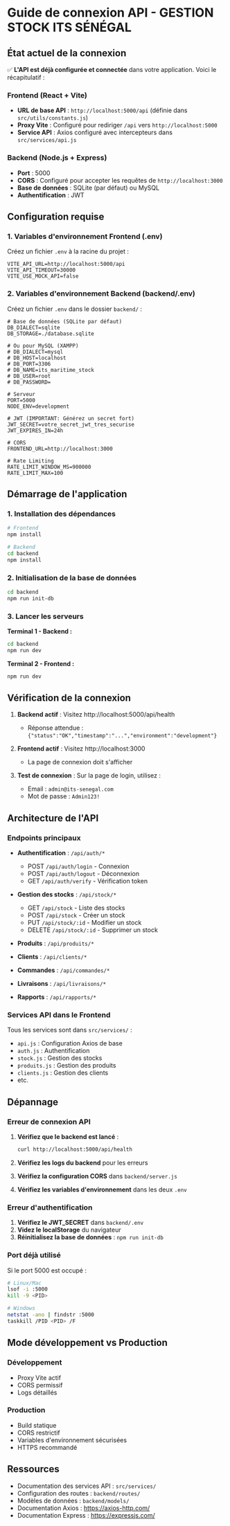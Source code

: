 # Guide de connexion API - GESTION STOCK ITS SÉNÉGAL

## État actuel de la connexion

✅ **L'API est déjà configurée et connectée** dans votre application. Voici le récapitulatif :

### Frontend (React + Vite)
- **URL de base API** : `http://localhost:5000/api` (définie dans `src/utils/constants.js`)
- **Proxy Vite** : Configuré pour rediriger `/api` vers `http://localhost:5000`
- **Service API** : Axios configuré avec intercepteurs dans `src/services/api.js`

### Backend (Node.js + Express)
- **Port** : 5000
- **CORS** : Configuré pour accepter les requêtes de `http://localhost:3000`
- **Base de données** : SQLite (par défaut) ou MySQL
- **Authentification** : JWT

## Configuration requise

### 1. Variables d'environnement Frontend (.env)

Créez un fichier `.env` à la racine du projet :

```env
VITE_API_URL=http://localhost:5000/api
VITE_API_TIMEOUT=30000
VITE_USE_MOCK_API=false
```

### 2. Variables d'environnement Backend (backend/.env)

Créez un fichier `.env` dans le dossier `backend/` :

```env
# Base de données (SQLite par défaut)
DB_DIALECT=sqlite
DB_STORAGE=./database.sqlite

# Ou pour MySQL (XAMPP)
# DB_DIALECT=mysql
# DB_HOST=localhost
# DB_PORT=3306
# DB_NAME=its_maritime_stock
# DB_USER=root
# DB_PASSWORD=

# Serveur
PORT=5000
NODE_ENV=development

# JWT (IMPORTANT: Générez un secret fort)
JWT_SECRET=votre_secret_jwt_tres_securise
JWT_EXPIRES_IN=24h

# CORS
FRONTEND_URL=http://localhost:3000

# Rate Limiting
RATE_LIMIT_WINDOW_MS=900000
RATE_LIMIT_MAX=100
```

## Démarrage de l'application

### 1. Installation des dépendances

```bash
# Frontend
npm install

# Backend
cd backend
npm install
```

### 2. Initialisation de la base de données

```bash
cd backend
npm run init-db
```

### 3. Lancer les serveurs

**Terminal 1 - Backend :**
```bash
cd backend
npm run dev
```

**Terminal 2 - Frontend :**
```bash
npm run dev
```

## Vérification de la connexion

1. **Backend actif** : Visitez http://localhost:5000/api/health
   - Réponse attendue : `{"status":"OK","timestamp":"...","environment":"development"}`

2. **Frontend actif** : Visitez http://localhost:3000
   - La page de connexion doit s'afficher

3. **Test de connexion** : Sur la page de login, utilisez :
   - Email : `admin@its-senegal.com`
   - Mot de passe : `Admin123!`

## Architecture de l'API

### Endpoints principaux

- **Authentification** : `/api/auth/*`
  - POST `/api/auth/login` - Connexion
  - POST `/api/auth/logout` - Déconnexion
  - GET `/api/auth/verify` - Vérification token

- **Gestion des stocks** : `/api/stock/*`
  - GET `/api/stock` - Liste des stocks
  - POST `/api/stock` - Créer un stock
  - PUT `/api/stock/:id` - Modifier un stock
  - DELETE `/api/stock/:id` - Supprimer un stock

- **Produits** : `/api/produits/*`
- **Clients** : `/api/clients/*`
- **Commandes** : `/api/commandes/*`
- **Livraisons** : `/api/livraisons/*`
- **Rapports** : `/api/rapports/*`

### Services API dans le Frontend

Tous les services sont dans `src/services/` :
- `api.js` : Configuration Axios de base
- `auth.js` : Authentification
- `stock.js` : Gestion des stocks
- `produits.js` : Gestion des produits
- `clients.js` : Gestion des clients
- etc.

## Dépannage

### Erreur de connexion API

1. **Vérifiez que le backend est lancé** :
   ```bash
   curl http://localhost:5000/api/health
   ```

2. **Vérifiez les logs du backend** pour les erreurs

3. **Vérifiez la configuration CORS** dans `backend/server.js`

4. **Vérifiez les variables d'environnement** dans les deux `.env`

### Erreur d'authentification

1. **Vérifiez le JWT_SECRET** dans `backend/.env`
2. **Videz le localStorage** du navigateur
3. **Réinitialisez la base de données** : `npm run init-db`

### Port déjà utilisé

Si le port 5000 est occupé :
```bash
# Linux/Mac
lsof -i :5000
kill -9 <PID>

# Windows
netstat -ano | findstr :5000
taskkill /PID <PID> /F
```

## Mode développement vs Production

### Développement
- Proxy Vite actif
- CORS permissif
- Logs détaillés

### Production
- Build statique
- CORS restrictif
- Variables d'environnement sécurisées
- HTTPS recommandé

## Ressources

- Documentation des services API : `src/services/`
- Configuration des routes : `backend/routes/`
- Modèles de données : `backend/models/`
- Documentation Axios : https://axios-http.com/
- Documentation Express : https://expressjs.com/